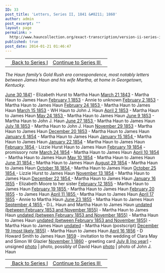 ```yaml
---
ID: 33
post_title: 'Letters, Series II, 1841 &#8211; 1860'
author: admin
post_excerpt: ""
layout: page
permalink: >
  http://www.hauncollection.org/exact-transcription/version-ii-series-ii/
published: true
post_date: 2014-01-21 01:46:47
---
```

<table style="width: 100%;" align="center">
<tbody>
<tr>
<td><a href="http://www.hauncollection.org/version-2/diaries-1853-1859/"><img src="https://lh3.googleusercontent.com/-EFJpxxNiPNw/VqgtWBCZrMI/AAAAAAAAAFU/WfY4lPFWWkg/s800-Ic42/Soeb-Plain-Arrows-8-10px.png" alt="" width="10" height="10" /> Back to Series I</a></td>
<td style="text-align: right;"><a href="http://www.hauncollection.org/version-2/version-ii-series-iii/">Continue to Series III <img src="https://lh3.googleusercontent.com/-67k0cYlpXHw/VqgtWKz1MXI/AAAAAAAAAFU/k9PW_Piyurk/s800-Ic42/Soeb-Plain-Arrows-5-10px.png" alt="" width="10" height="10" /></a></td>
</tr>
</tbody>
</table>
<em>The Haun family’s Gold Rush era correspondence, most notably letters between James Haun and his wife Martha, at home in Georgetown, Kentucky.</em>

<a href="http://www.hauncollection.org/version-2/version-ii-series-ii/june-30-1841/" target="_blank" rel="noopener noreferrer">June 30 1841</a> - Elizabeth Hurst to Martha Haun
<a href="http://www.hauncollection.org/version-2/version-ii-series-ii/march-21-1843/" target="_blank" rel="noopener noreferrer">March 21 1843</a> - Martha Haun to James Haun
<a href="http://www.hauncollection.org/version-2/version-ii-series-ii/february-1-1853/" target="_blank" rel="noopener noreferrer">February 1 1853</a> - Annie to unknown
<a href="http://www.hauncollection.org/version-2/version-ii-series-ii/february-2-1853/" target="_blank" rel="noopener noreferrer">February 2 1853</a> - Martha Haun to James Haun
<a href="http://www.hauncollection.org/version-2/version-ii-series-ii/february-24-1853/" target="_blank" rel="noopener noreferrer">February 24 1853 </a>- Martha Haun to James Haun
<a href="http://www.hauncollection.org/version-2/version-ii-series-ii/march-15-1853/" target="_blank" rel="noopener noreferrer">March 15 1853</a> - WH Haun to John J. Haun
<a href="http://www.hauncollection.org/version-2/version-ii-series-ii/april-2-1853/" target="_blank" rel="noopener noreferrer">April 2 1853</a> - Martha Haun to James Haun
<a href="http://www.hauncollection.org/version-2/version-ii-series-ii/may-24-1853/" target="_blank" rel="noopener noreferrer">May 24 1853 </a>- Martha Haun to James Haun
<a href="http://www.hauncollection.org/version-2/version-ii-series-ii/june-8-1853/" target="_blank" rel="noopener noreferrer">June 9 1853</a> - Martha Haun to John J. Haun
<a href="http://www.hauncollection.org/version-2/version-ii-series-ii/june-27-1853/" target="_blank" rel="noopener noreferrer">June 27 1853 </a>- Martha Haun to James Haun
<a href="http://www.hauncollection.org/version-2/version-ii-series-ii/july-18-1853/" target="_blank" rel="noopener noreferrer">July 18 1853</a> - Martha Haun to John J. Haun
<a href="http://www.hauncollection.org/version-2/version-ii-series-ii/november-29-1853/" target="_blank" rel="noopener noreferrer">November 29 1853</a> - Martha Haun to James Haun
<a href="http://www.hauncollection.org/version-2/version-ii-series-ii/december-20-1853/" target="_blank" rel="noopener noreferrer">December 20 1853</a> - Martha Haun to James Haun
<a href="http://www.hauncollection.org/version-2/version-ii-series-ii/january-6-1854/" target="_blank" rel="noopener noreferrer">January 6 1854</a> - Martha Haun to James Haun
<a title="January 15 1854" href="http://www.hauncollection.org/version-2/version-ii-series-ii/january-15-1854/" target="_blank" rel="noopener noreferrer">January 15 1854 </a>- Martha Haun to James Haun
<a title="January 22 1854" href="http://www.hauncollection.org/version-2/version-ii-series-ii/january-22-1854/" target="_blank" rel="noopener noreferrer">January 22 1854</a> - Martha Haun to James Haun
<a href="http://www.hauncollection.org/version-2/version-ii-series-ii/1854-2/" target="_blank" rel="noopener noreferrer">February 1854 </a>- Lizzie Hurst Haun to James Haun
<a href="http://www.hauncollection.org/version-2/version-ii-series-ii/1845-1854/" target="_blank" rel="noopener noreferrer">February 19 1854</a> - promissory note
<a title="March 24 1854" href="http://www.hauncollection.org/version-2/version-ii-series-ii/march-24-1854/" target="_blank" rel="noopener noreferrer">March 24 1854</a> - Martha Haun to James Haun
<a title="April 10 1854" href="http://www.hauncollection.org/version-2/version-ii-series-ii/april-10-1854/" target="_blank" rel="noopener noreferrer">April 10 1854</a> - Martha Haun to James Haun
<a title="May 10 1854" href="http://www.hauncollection.org/version-2/version-ii-series-ii/may-10-1854/" target="_blank" rel="noopener noreferrer">May 10 1854</a> - Martha Haun to James Haun
<a title="June 31 1854" href="http://www.hauncollection.org/version-2/version-ii-series-ii/june-31-1854/" target="_blank" rel="noopener noreferrer">June 31 1854 -</a> Martha Haun to James Haun
<a title="August 29 1854" href="http://www.hauncollection.org/version-2/version-ii-series-ii/august-29-1854/" target="_blank" rel="noopener noreferrer">August 29 1854</a> - Martha Haun to James Haun
<a title="October 18 1854" href="http://www.hauncollection.org/version-2/version-ii-series-ii/october-18-1854/" target="_blank" rel="noopener noreferrer">October 18 1854 </a>- Martha Haun to James Haun
<a title="October 25 1854" href="http://www.hauncollection.org/version-2/version-ii-series-ii/october-25-1854/" target="_blank" rel="noopener noreferrer">October 25 1854 </a>- Lizzie Hurst to James Haun
<a title="November 13 1854" href="http://www.hauncollection.org/version-2/version-ii-series-ii/november-13-1854/" target="_blank" rel="noopener noreferrer">November 13 1854</a> - Martha Haun to James Haun
<a href="http://www.hauncollection.org/version-2/version-ii-series-ii/undated/" target="_blank" rel="noopener noreferrer">December 22 1854 </a>- Martha Haun to James Haun
<a title="January 16 1855" href="http://www.hauncollection.org/version-2/version-ii-series-ii/january-13-1854/" target="_blank" rel="noopener noreferrer">January 16 1855</a> - Elizabeth Moore to her sister
<a title="February 12 1855" href="http://www.hauncollection.org/version-2/version-ii-series-ii/feb-12-1855/" target="_blank" rel="noopener noreferrer">February 12 1855</a> - Martha Haun to James Haun
<a title="February 19 1855" href="http://www.hauncollection.org/version-2/version-ii-series-ii/february-19-1855/" target="_blank" rel="noopener noreferrer">February 19 1855 </a>- Martha Haun to James Haun
<a href="http://www.hauncollection.org/version-2/version-ii-series-ii/envelope/" target="_blank" rel="noopener noreferrer">February 20 1855</a> - to James Haun
<a title="April 11 1855" href="http://www.hauncollection.org/version-2/version-ii-series-ii/april-11-1855/" target="_blank" rel="noopener noreferrer">April 11 1855 </a>- Martha Haun to James Haun
<a title="April 17 1855" href="http://www.hauncollection.org/version-2/version-ii-series-ii/april-17-1855/" target="_blank" rel="noopener noreferrer">April 17 1855</a> - Annie to Martha Haun
<a href="http://www.hauncollection.org/version-2/version-ii-series-ii/undated-2/" target="_blank" rel="noopener noreferrer">June 23 1855</a> - Martha Haun to James Haun
<a title="September 4 1855" href="http://www.hauncollection.org/version-2/version-ii-series-ii/september-4-1855/" target="_blank" rel="noopener noreferrer">September 4 1855 </a>- D.L. Haun and Martha Haun to James Haun
<a href="http://www.hauncollection.org/version-2/version-ii-series-ii/undated-3/" target="_blank" rel="noopener noreferrer">undated (between February 1853 and November 1855)</a> - Martha Haun to James Haun
<a href="http://www.hauncollection.org/version-2/version-ii-series-ii/undated-4/" target="_blank" rel="noopener noreferrer">undated (between February 1853 and November 1855)</a> - Martha Haun to James Haun
<a href="http://www.hauncollection.org/version-2/version-ii-series-ii/undated-5/" target="_blank" rel="noopener noreferrer">undated (between February 1853 and November 1855)</a> - Martha Haun to James Haun
<a href="http://www.hauncollection.org/version-2/version-ii-series-iii/postscript/" target="_blank" rel="noopener noreferrer">undated</a> - Martha Haun (postscript)
<a title="December 19 [year unknown]" href="http://www.hauncollection.org/version-2/version-ii-series-ii/december-19-year-unknown/" target="_blank" rel="noopener noreferrer">December 19 (most likely 1855)</a> - Martha Haun to James Haun
<a title="April 16 1856" href="http://www.hauncollection.org/version-2/version-ii-series-ii/april-16-1856/" target="_blank" rel="noopener noreferrer">April 16 1856</a> - D Howard Smith to James Haun
<a title="Wedding Invitation" href="http://www.hauncollection.org/version-2/version-ii-series-ii/wedding-invitation/" target="_blank" rel="noopener noreferrer">1859</a> - invitation to the wedding of Clara May and Simon W Glazier
<a title="November 1 1860" href="http://www.hauncollection.org/version-2/version-ii-series-ii/november-1-1860/" target="_blank" rel="noopener noreferrer">November 1 1860</a> - greeting card
<a title="July 8 [year unknown]" href="http://www.hauncollection.org/version-2/version-ii-series-ii/july-8-year-unknown/" target="_blank" rel="noopener noreferrer">July 8 [no year]</a> - unsigned
<a href="http://www.hauncollection.org/version-2/version-ii-series-ii/portrait/" target="_blank" rel="noopener noreferrer">photo</a> | photo, possibly of David Haun
<a href="http://www.hauncollection.org/exact-transcription/version-ii-series-ii/portrait-of-john-haun/" target="_blank" rel="noopener noreferrer">photo</a> | photo of John J. Haun
<table style="width: 100%;" align="center">
<tbody>
<tr>
<td><a href="http://www.hauncollection.org/version-2/diaries-1853-1859/"><img src="https://lh3.googleusercontent.com/-EFJpxxNiPNw/VqgtWBCZrMI/AAAAAAAAAFU/WfY4lPFWWkg/s800-Ic42/Soeb-Plain-Arrows-8-10px.png" alt="" width="10" height="10" /> Back to Series I</a></td>
<td style="text-align: right;"><a href="http://www.hauncollection.org/version-2/version-ii-series-iii/">Continue to Series III <img src="https://lh3.googleusercontent.com/-67k0cYlpXHw/VqgtWKz1MXI/AAAAAAAAAFU/k9PW_Piyurk/s800-Ic42/Soeb-Plain-Arrows-5-10px.png" alt="" width="10" height="10" /></a></td>
</tr>
</tbody>
</table>
&nbsp;